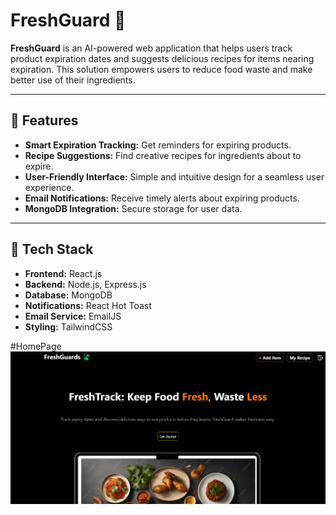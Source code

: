 # FreshGuard 🥦

**FreshGuard** is an AI-powered web application that helps users track product expiration dates and suggests delicious recipes for items nearing expiration. This solution empowers users to reduce food waste and make better use of their ingredients.

---

## 🌟 Features  
- **Smart Expiration Tracking:** Get reminders for expiring products.  
- **Recipe Suggestions:** Find creative recipes for ingredients about to expire.  
- **User-Friendly Interface:** Simple and intuitive design for a seamless user experience.  
- **Email Notifications:** Receive timely alerts about expiring products.  
- **MongoDB Integration:** Secure storage for user data.

---

## 🚀 Tech Stack  

- **Frontend:** React.js  
- **Backend:** Node.js, Express.js  
- **Database:** MongoDB  
- **Notifications:** React Hot Toast  
- **Email Service:** EmailJS  
- **Styling:** TailwindCSS  

#HomePage
![Home Page](./Screenshot%202025-02-10%20220303.png)

